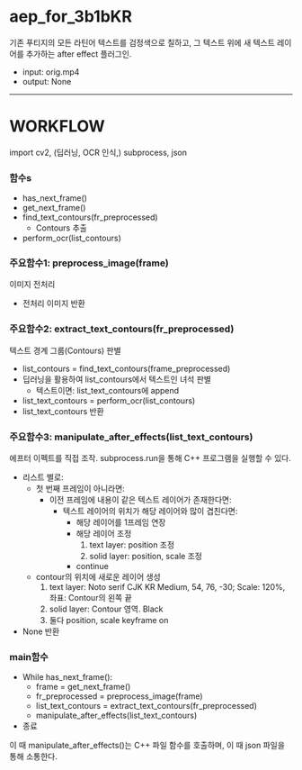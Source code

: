 # aep_for_3b1bKR

기존 푸티지의 모든 라틴어 텍스트를 검정색으로 칠하고, 그 텍스트 위에 새 텍스트 레이어를 추가하는 after effect 플러그인.
- input:    orig.mp4
- output:   None

---

# WORKFLOW
import cv2, (딥러닝, OCR 인식,) subprocess, json

### 함수s
* has_next_frame()
* get_next_frame()
* find_text_contours(fr_preprocessed)
  * Contours 추출
* perform_ocr(list_contours)

### 주요함수1: preprocess_image(frame)
이미지 전처리
* 전처리 이미지 반환

### 주요함수2: extract_text_contours(fr_preprocessed)
텍스트 경계 그룹(Contours) 판별
* list_contours = find_text_contours(frame_preprocessed)
* 딥러닝을 활용하여 list_contours에서 텍스트인 녀석 판별
  * 텍스트이면: list_text_contours에 append
* list_text_contours = perform_ocr(list_contours)
* list_text_contours 반환

### 주요함수3: manipulate_after_effects(list_text_contours)
에프터 이펙트를 직접 조작. subprocess.run을 통해 C++ 프로그램을 실행할 수 있다.
* 리스트 별로:
  * 첫 번째 프레임이 아니라면:
    * 이전 프레임에 내용이 같은 텍스트 레이어가 존재한다면:
      * 텍스트 레이어의 위치가 해당 레이어와 많이 겹친다면:
        * 해당 레이어를 1프레임 연장
        * 해당 레이어 조정
          1. text layer:  position 조정
          2. solid layer: position, scale 조정
        * continue
  * contour의 위치에 새로운 레이어 생성
    1. text layer:    Noto serif CJK KR Medium, 54, 76, -30; Scale: 120%, 좌표: Contour의 왼쪽 끝
    2. solid layer:   Contour 영역. Black
    3. 둘다 position, scale keyframe on
* None 반환

### main함수
* While has_next_frame():
  * frame = get_next_frame()
  * fr_preprocessed = preprocess_image(frame)
  * list_text_contours = extract_text_contours(fr_preprocessed)
  * manipulate_after_effects(list_text_contours)
* 종료

이 때 manipulate_after_effects()는 C++ 파일 함수를 호출하며, 이 때 json 파일을 통해 소통한다.